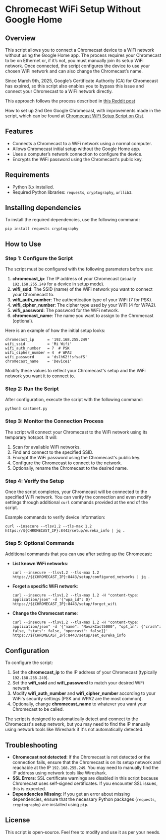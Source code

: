 # Chromecast WiFi Setup Without Google Home

## Overview
This script allows you to connect a Chromecast device to a WiFi network without using the Google Home app. The process requires your Chromecast to be on Ethernet or, if it’s not, you must manually join its setup WiFi network. Once connected, the script configures the device to use your chosen WiFi network and can also change the Chromecast’s name.

Since March 9th, 2025, Google’s Certificate Authority (CA) for Chromecast has expired, so this script also enables you to bypass this issue and connect your Chromecast to a WiFi network directly.

This approach follows the process described in [this Reddit post](https://www.reddit.com/r/Chromecast/comments/1jae015/brief_howto_set_up_2nd_gen_google_chromecast/)

How to set up 2nd Gen Google Chromecast, with improvements made in the script, which can be found at [Chromecast WiFi Setup Script on Gist](https://github.com/powerstealth/chromecast-wifi-setup/edit/main/README.md).

## Features
- Connects a Chromecast to a WiFi network using a normal computer.
- Allows Chromecast initial setup without the Google Home app.
- Uses a computer’s network connection to configure the device.
- Encrypts the WiFi password using the Chromecast's public key.

## Requirements
- Python 3.x installed.
- Required Python libraries: `requests`, `cryptography`, `urllib3`.

## Installing dependencies
To install the required dependencies, use the following command:

    pip install requests cryptography

## How to Use

### Step 1: Configure the Script
The script must be configured with the following parameters before use:

1. **chromecast_ip**: The IP address of your Chromecast (usually `192.168.255.249` for a device in setup mode).
2. **wifi_ssid**: The SSID (name) of the WiFi network you want to connect your Chromecast to.
3. **wifi_auth_number**: The authentication type of your WiFi (7 for PSK).
4. **wifi_cipher_number**: The cipher type used by your WiFi (4 for WPA2).
5. **wifi_password**: The password for the WiFi network.
6. **chromecast_name**: The name you want to assign to the Chromecast (optional).

Here is an example of how the initial setup looks:

    chromecast_ip      = '192.168.255.249'
    wifi_ssid          = 'Mi Wifi'
    wifi_auth_number   = 7  # PSK
    wifi_cipher_number = 4  # WPA2
    wifi_password      = 'dslhK2!!sfsafS'
    chromecast_name    = 'Device1'

Modify these values to reflect your Chromecast's setup and the WiFi network you want it to connect to.

### Step 2: Run the Script
After configuration, execute the script with the following command:

    python3 castanet.py

### Step 3: Monitor the Connection Process
The script will connect your Chromecast to the WiFi network using its temporary hotspot. It will:
1. Scan for available WiFi networks.
2. Find and connect to the specified SSID.
3. Encrypt the WiFi password using the Chromecast's public key.
4. Configure the Chromecast to connect to the network.
5. Optionally, rename the Chromecast to the desired name.

### Step 4: Verify the Setup
Once the script completes, your Chromecast will be connected to the specified WiFi network. You can verify the connection and even modify settings through additional `curl` commands provided at the end of the script.

Example commands to verify device information:

    curl --insecure --tlsv1.2 --tls-max 1.2 https://${CHROMECAST_IP}:8443/setup/eureka_info | jq .

### Step 5: Optional Commands
Additional commands that you can use after setting up the Chromecast:
- **List known WiFi networks**:

      curl --insecure --tlsv1.2 --tls-max 1.2 https://${CHROMECAST_IP}:8443/setup/configured_networks | jq .

- **Forget a specific WiFi network**:

      curl --insecure --tlsv1.2 --tls-max 1.2 -H "content-type: application/json" -d '{"wpa_id": 0}' https://${CHROMECAST_IP}:8443/setup/forget_wifi

- **Change the Chromecast name**:

      curl --insecure --tlsv1.2 --tls-max 1.2 -H "content-type: application/json" -d '{"name": "NovakCast5000", "opt_in": {"crash": false, "stats": false, "opencast": false}}' https://${CHROMECAST_IP}:8443/setup/set_eureka_info

## Configuration
To configure the script:
1. Set the **chromecast_ip** to the IP address of your Chromecast (typically `192.168.255.249`).
2. Set the **wifi_ssid** and **wifi_password** to match your desired WiFi network.
3. Modify **wifi_auth_number** and **wifi_cipher_number** according to your WiFi's security settings (PSK and WPA2 are the most common).
4. Optionally, change **chromecast_name** to whatever you want your Chromecast to be called.

The script is designed to automatically detect and connect to the Chromecast's setup network, but you may need to find the IP manually using network tools like Wireshark if it's not automatically detected.

## Troubleshooting
- **Chromecast not detected**: If the Chromecast is not detected or the connection fails, ensure that the Chromecast is on its setup network and reachable at the IP `192.168.255.249`. You may need to manually find the IP address using network tools like Wireshark.
- **SSL Errors**: SSL certificate warnings are disabled in this script because Chromecast uses self-signed certificates. If you encounter SSL issues, this is expected.
- **Dependencies Missing**: If you get an error about missing dependencies, ensure that the necessary Python packages (`requests`, `cryptography`) are installed using `pip`.

## License
This script is open-source. Feel free to modify and use it as per your needs.
